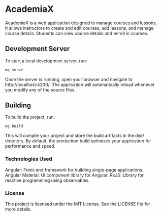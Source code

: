 # AcademiaX
AcademiaX is a web application designed to manage courses and lessons. It allows instructors to create and edit courses, add lessons, and manage course details. Students can view course details and enroll in courses.


## Development Server

To start a local development server, run:

```bash
ng serve
```

Once the server is running, open your browser and navigate to http://localhost:4200/. The application will automatically reload whenever you modify any of the source files.

## Building
To build the project, run:

```bash
ng build
```

This will compile your project and store the build artifacts in the dist/ directory. By default, the production build optimizes your application for performance and speed.

### Technologies Used

Angular: Front-end framework for building single-page applications.
Angular Material: UI component library for Angular.
RxJS: Library for reactive programming using observables.

### License
This project is licensed under the MIT License. See the LICENSE file for more details.

